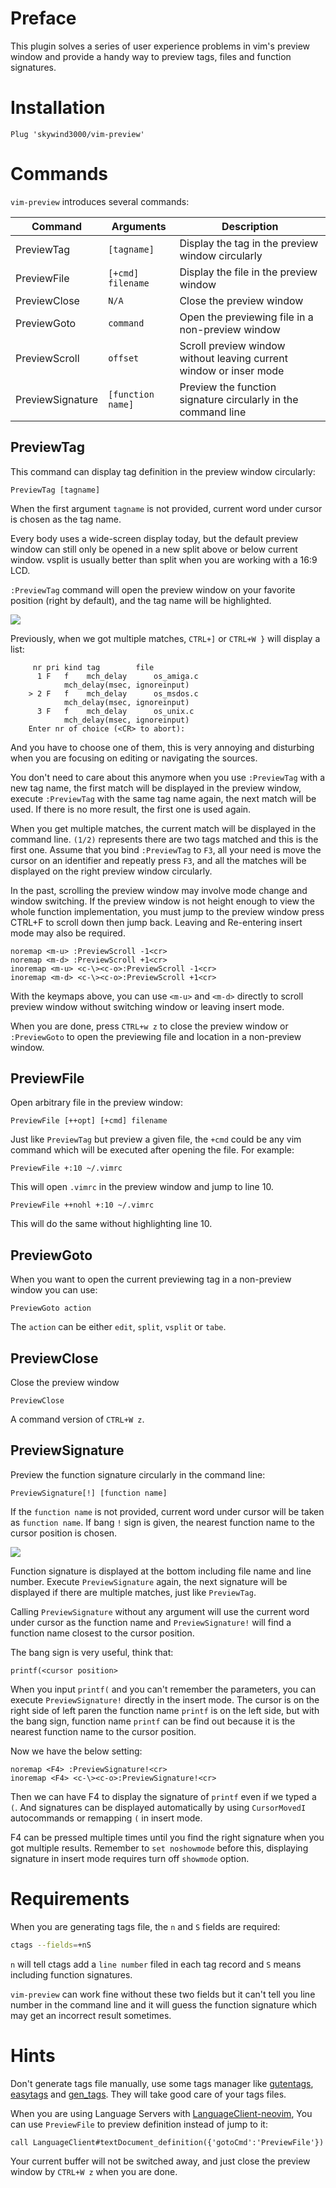 # Preface

This plugin solves a series of user experience problems in vim's preview window and provide a handy way to preview tags, files and function signatures.

# Installation

```VimL
Plug 'skywind3000/vim-preview'
```

# Commands

`vim-preview` introduces several commands:


| Command | Arguments | Description |
|---------|-----------|-------------|
| PreviewTag | `[tagname]` | Display the tag in the preview window circularly |
| PreviewFile | `[+cmd]` `filename` | Display the file in the preview window |
| PreviewClose | `N/A` | Close the preview window |
| PreviewGoto | `command` | Open the previewing file in a non-preview window |
| PreviewScroll | `offset` | Scroll preview window without leaving current window or inser mode |
| PreviewSignature | `[function name]` | Preview the function signature circularly in the command line |


## PreviewTag
 
This command can display tag definition in the preview window circularly:

```VimL
PreviewTag [tagname]
```

When the first argument `tagname` is not provided, current word under cursor is chosen as the tag name.

Every body uses a wide-screen display today, but the default preview window can still only be opened in a new split above or below current window. vsplit is usually better than split when you are working with a 16:9 LCD.

`:PreviewTag` command will open the preview window on your favorite position (right by default), and the tag name will be highlighted.

![](doc/preview-tag.png)

Previously, when we got multiple matches, `CTRL+]` or `CTRL+W }` will display a list:

```text
	 nr pri kind tag		file
	  1 F	f    mch_delay		os_amiga.c
			mch_delay(msec, ignoreinput)
	> 2 F	f    mch_delay		os_msdos.c
			mch_delay(msec, ignoreinput)
	  3 F	f    mch_delay		os_unix.c
			mch_delay(msec, ignoreinput)
	Enter nr of choice (<CR> to abort):
```

And you have to choose one of them, this is very annoying and disturbing when you are focusing on editing or navigating the sources.

You don't need to care about this anymore when you use `:PreviewTag` with a new tag name, the first match will be displayed in the preview window, execute `:PreviewTag` with the same tag name again, the next match will be used. If there is no more result, the first one is used again.

When you get multiple matches, the current match will be displayed in the command line. `(1/2)` represents there are two tags matched and this is the first one. Assume that you bind `:PreviewTag` to `F3`, all your need is move the cursor on an identifier and repeatly press `F3`, and all the matches will be displayed on the right preview window circularly.

In the past, scrolling the preview window may involve mode change and window switching. If the preview window is not height enough to view the whole function implementation, you must jump to the preview window press CTRL+F to scroll down then jump back. Leaving and Re-entering insert mode may also be required.

```VimL
noremap <m-u> :PreviewScroll -1<cr>
noremap <m-d> :PreviewScroll +1<cr>
inoremap <m-u> <c-\><c-o>:PreviewScroll -1<cr>
inoremap <m-d> <c-\><c-o>:PreviewScroll +1<cr>
```

With the keymaps above, you can use `<m-u>` and `<m-d>` directly to scroll preview window  without switching window or leaving insert mode.

When you are done, press `CTRL+w z` to close the preview window or `:PreviewGoto` to open the previewing file and location in a non-preview window.


## PreviewFile

Open arbitrary file in the preview window:

```VimL
PreviewFile [++opt] [+cmd] filename
```

Just like `PreviewTag` but preview a given file, the `+cmd` could be any vim command which will be executed after opening the file. For example:

```VimL
PreviewFile +:10 ~/.vimrc
```

This will open `.vimrc` in the preview window and jump to line 10.

```VimL
PreviewFile ++nohl +:10 ~/.vimrc
```

This will do the same without highlighting line 10.



## PreviewGoto

When you want to open the current previewing tag in a non-preview window you can use:

```VimL
PreviewGoto action
```

The `action` can be either `edit`, `split`, `vsplit` or `tabe`.


## PreviewClose

Close the preview window

```VimL
PreviewClose
```
A command version of `CTRL+W z`.


## PreviewSignature

Preview the function signature circularly in the command line:

```VimL
PreviewSignature[!] [function name]
```

If the `function name` is not provided, current word under cursor will be taken as `function name`. If bang `!` sign is given, the nearest function name to the cursor position is chosen.


![](doc/preview-signature.png)

Function signature is displayed at the bottom including file name and line number. Execute `PreviewSignature` again, the next signature will be displayed if there are multiple matches, just like `PreviewTag`.

Calling `PreviewSignature` without any argument will use the current word under cursor as the function name and `PreviewSignature!` will find a function name closest to the cursor position.

The bang sign is very useful, think that:

```text
printf(<cursor position>
```

When you input `printf(` and you can't remember the parameters, you can execute `PreviewSignature!` directly in the insert mode. The cursor is on the right side of left paren the function name `printf` is on the left side, but with the bang sign, function name `printf` can be find out because it is the nearest function name to the cursor position.

Now we have the below setting:

```VimL
noremap <F4> :PreviewSignature!<cr>
inoremap <F4> <c-\><c-o>:PreviewSignature!<cr>
```

Then we can have F4 to display the signature of `printf` even if we typed a `(`. And signatures can be displayed automatically by using `CursorMovedI` autocommands or remapping `(` in insert mode.

F4 can be pressed multiple times until you find the right signature when you got multiple results. Remember to `set noshowmode` before this, displaying signature in insert mode requires turn off `showmode` option. 


# Requirements

When you are generating tags file, the `n` and `S` fields are required:

```bash
ctags --fields=+nS
```

`n` will tell ctags add a `line number` filed in each tag record and `S` means including function signatures.

`vim-preview` can work fine without these two fields but it can't tell you line number in the command line and it will guess the function signature which may get an incorrect result sometimes. 

# Hints

Don't generate tags file manually, use some tags manager like [gutentags](https://github.com/ludovicchabant/vim-gutentags), [easytags](https://github.com/xolox/vim-easytags) and [gen_tags](https://github.com/jsfaint/gen_tags.vim). They will take good care of your tags files.

When you are using Language Servers with [LanguageClient-neovim](https://github.com/autozimu/LanguageClient-neovim), You can use `PreviewFile` to preview definition instead of  jump to it:

```VimL
call LanguageClient#textDocument_definition({'gotoCmd':'PreviewFile'})
```

Your current buffer will not be switched away, and just close the preview window by `CTRL+W z` when you are done.